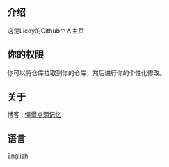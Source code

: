 ## 介绍
这是Licoy的Github个人主页
## 你的权限
你可以将仓库拉取到你的仓库，然后进行你的个性化修改。
## 关于
博客 : <a href="https://www.licoy.cn">憧憬点滴记忆</a>
## 语言
<a href="./README.md">English</a>